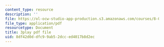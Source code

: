 ```yaml
---
content_type: resource
description: ''
file: https://ol-ocw-studio-app-production.s3.amazonaws.com/courses/8-01sc-classical-mechanics-fall-2016/8df42d0ddfc99ab52dcced4017b8d2ec_RX88J2e4W0M.pdf
file_type: application/pdf
resourcetype: Document
title: 3play pdf file
uid: 8df42d0d-dfc9-9ab5-2dcc-ed4017b8d2ec
---
```

